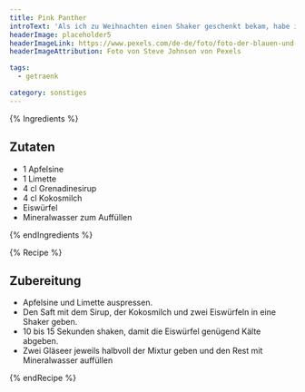 ```yaml
---
title: Pink Panther
introText: 'Als ich zu Weihnachten einen Shaker geschenkt bekam, habe ich diesen Drink entwickelt. Keine Ahnung, ob es ihn unter anderem Namen schon gab.'
headerImage: placeholder5
headerImageLink: https://www.pexels.com/de-de/foto/foto-der-blauen-und-roten-abstrakten-malerei-3699270/
headerImageAttribution: Foto von Steve Johnson von Pexels

tags:
  - getraenk

category: sonstiges
---
```


{% Ingredients %}

## Zutaten

- 1 Apfelsine
- 1 Limette
- 4 cl Grenadinesirup
- 4 cl Kokosmilch
- Eiswürfel
- Mineralwasser zum Auffüllen

{% endIngredients %}

{% Recipe %}

## Zubereitung

- Apfelsine und Limette auspressen.
- Den Saft mit dem Sirup, der Kokosmilch und zwei Eiswürfeln in eine Shaker geben.
- 10 bis 15 Sekunden shaken, damit die Eiswürfel genügend Kälte abgeben.
- Zwei Gläseer jeweils halbvoll der Mixtur geben und den Rest mit Mineralwasser auffüllen

{% endRecipe %}
